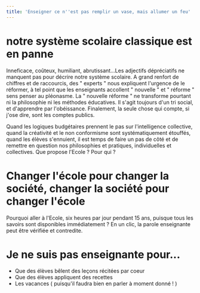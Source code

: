 ```yaml
---
title: 'Enseigner ce n''est pas remplir un vase, mais allumer un feu'
---
```


# notre système scolaire classique est en panne
Inneficace, coûteux, humiliant, abrutissant...Les adjectifs dépréciatifs ne manquent pas pour décrire notre système scolaire. A grand renfort de chiffres et de raccourcis, des " experts " nous expliquent l'urgence de le réformer, à tel point que les enseignants accollent " nouvelle " et " réforme " sens penser au pléonasme. La " nouvelle réforme " ne transforme pourtant ni la philosophie ni les méthodes éducatives. Il s'agit toujours d'un tri social, et d'apprendre par l'obéissance. Finalement, la seule chose qui compte, si j'ose dire, sont les comptes publics. 

Quand les logiques budgétaires prennent le pas sur l'intelligence collective, quand la créativité et le non conformisme sont systématiquement étouffés, quand les élèves s'ennuient, il est temps de faire un pas de côté et de remettre en question nos philosophies et pratiques, individuelles et collectives. Que propose l'Ecole ? Pour qui ? 

# Changer l'école pour changer la société, changer la société pour changer l'école

Pourquoi aller à l'Ecole, six heures par jour pendant 15 ans, puisque tous les savoirs sont disponibles immédiatement ? En un clic, la parole enseignante peut être vérifiée et contredite. 

# Je ne suis pas enseignante  pour...

* Que des élèves bêlent des leçons récitées par coeur
* Que des élèves appliquent des recettes
* Les vacances ( puisqu'il faudra bien en parler à moment donné ! )

